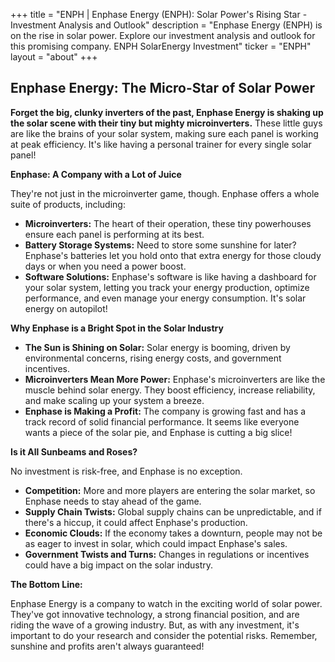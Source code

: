 +++
title = "ENPH |  Enphase Energy (ENPH): Solar Power's Rising Star -  Investment Analysis and Outlook"
description = "Enphase Energy (ENPH) is on the rise in solar power. Explore our investment analysis and outlook for this promising company. ENPH SolarEnergy Investment"
ticker = "ENPH"
layout = "about"
+++

        


## Enphase Energy: The Micro-Star of Solar Power

**Forget the big, clunky inverters of the past, Enphase Energy is shaking up the solar scene with their tiny but mighty microinverters.** These little guys are like the brains of your solar system, making sure each panel is working at peak efficiency. It's like having a personal trainer for every single solar panel!

**Enphase: A Company with a Lot of Juice**

They're not just in the microinverter game, though. Enphase offers a whole suite of products, including:

* **Microinverters:** The heart of their operation, these tiny powerhouses ensure each panel is performing at its best. 
* **Battery Storage Systems:** Need to store some sunshine for later? Enphase's batteries let you hold onto that extra energy for those cloudy days or when you need a power boost. 
* **Software Solutions:** Enphase's software is like having a dashboard for your solar system, letting you track your energy production, optimize performance, and even manage your energy consumption. It's solar energy on autopilot!

**Why Enphase is a Bright Spot in the Solar Industry**

* **The Sun is Shining on Solar:** Solar energy is booming, driven by environmental concerns, rising energy costs, and government incentives.
* **Microinverters Mean More Power:** Enphase's microinverters are like the muscle behind solar energy. They boost efficiency, increase reliability, and make scaling up your system a breeze. 
* **Enphase is Making a Profit:** The company is growing fast and has a track record of solid financial performance. It seems like everyone wants a piece of the solar pie, and Enphase is cutting a big slice!

**Is it All Sunbeams and Roses?**

No investment is risk-free, and Enphase is no exception. 

* **Competition:** More and more players are entering the solar market, so Enphase needs to stay ahead of the game.
* **Supply Chain Twists:** Global supply chains can be unpredictable, and if there's a hiccup, it could affect Enphase's production.
* **Economic Clouds:** If the economy takes a downturn, people may not be as eager to invest in solar, which could impact Enphase's sales.
* **Government Twists and Turns:** Changes in regulations or incentives could have a big impact on the solar industry. 

**The Bottom Line:**

Enphase Energy is a company to watch in the exciting world of solar power. They've got innovative technology, a strong financial position, and are riding the wave of a growing industry. But, as with any investment, it's important to do your research and consider the potential risks. Remember, sunshine and profits aren't always guaranteed! 

        